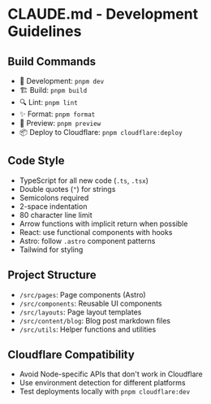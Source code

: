 # CLAUDE.md - Development Guidelines

## Build Commands
- 🚀 Development: `pnpm dev`
- 🏗️ Build: `pnpm build`
- 🔍 Lint: `pnpm lint`
- ✨ Format: `pnpm format`
- 🔄 Preview: `pnpm preview`
- 📦 Deploy to Cloudflare: `pnpm cloudflare:deploy`

## Code Style
- TypeScript for all new code (`.ts`, `.tsx`)
- Double quotes (`"`) for strings
- Semicolons required
- 2-space indentation
- 80 character line limit
- Arrow functions with implicit return when possible
- React: use functional components with hooks
- Astro: follow `.astro` component patterns
- Tailwind for styling

## Project Structure
- `/src/pages`: Page components (Astro)
- `/src/components`: Reusable UI components
- `/src/layouts`: Page layout templates
- `/src/content/blog`: Blog post markdown files
- `/src/utils`: Helper functions and utilities

## Cloudflare Compatibility
- Avoid Node-specific APIs that don't work in Cloudflare
- Use environment detection for different platforms
- Test deployments locally with `pnpm cloudflare:dev`